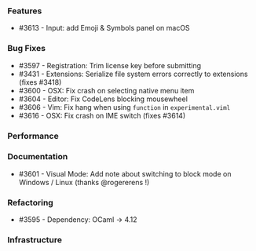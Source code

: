 ### Features 

- #3613 - Input: add Emoji & Symbols panel on macOS

### Bug Fixes

- #3597 - Registration: Trim license key before submitting
- #3431 - Extensions: Serialize file system errors correctly to extensions (fixes #3418)
- #3600 - OSX: Fix crash on selecting native menu item
- #3604 - Editor: Fix CodeLens blocking mousewheel
- #3606 - Vim: Fix hang when using `function` in `experimental.viml`
- #3616 - OSX: Fix crash on IME switch (fixes #3614)

### Performance

### Documentation

- #3601 - Visual Mode: Add note about switching to block mode on Windows / Linux (thanks @rogererens !)

### Refactoring

- #3595 - Dependency: OCaml -> 4.12

### Infrastructure
